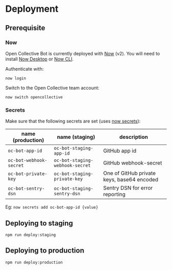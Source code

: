 # Deployment

## Prerequisite

### Now

Open Collective Bot is currently deployed with [Now](https://zeit.co/now) (v2). You will need to install [Now Desktop](https://github.com/zeit/now-desktop) or [Now CLI](https://github.com/zeit/now-cli).

Authenticate with:

`now login`

Switch to the Open Collective team account:

`now switch opencollective`

### Secrets

Make sure that the following secrets are set (uses [now secrets](https://zeit.co/docs/v2/deployments/environment-variables-and-secrets/)):

| name (production)       | name (staging)                  | description                                |
| ----------------------- | ------------------------------- | ------------------------------------------ |
| `oc-bot-app-id`         | `oc-bot-staging-app-id`         | GitHub app id                              |
| `oc-bot-webhook-secret` | `oc-bot-staging-webhook-secret` | GitHub webhook-secret                      |
| `oc-bot-private-key`    | `oc-bot-staging-private-key`    | One of GitHub private keys, base64 encoded |
| `oc-bot-sentry-dsn`     | `oc-bot-staging-sentry-dsn`     | Sentry DSN for error reporting             |

Eg: `now secrets add oc-bot-app-id {value}`

## Deploying to staging

`npm run deploy:staging`

## Deploying to production

`npm run deploy:production`
